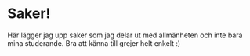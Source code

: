 # Saker!

Här lägger jag upp saker som jag delar ut med allmänheten och inte bara mina studerande.
Bra att känna till grejer helt enkelt :)
